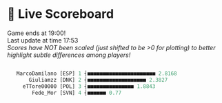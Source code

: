 # 🚩 Live Scoreboard
Game ends at 19:00!      
Last update at time 17:53      
*Scores have NOT been scaled (just shifted to be >0 for plotting) to better highlight subtle differences among players!*    
```R

   MarcoDamilano [ESP] 1 ┤■■■■■■■■■■■■■■■■■■■■■■ 2.8168   
       Giuliamzz [DNK] 2 ┤■■■■■■■■■■■■■■■■■■■ 2.3827      
     eTTore00000 [POL] 3 ┤■■■■■■■■■■■■■■■ 1.8843          
        Fede_Mor [SVN] 4 ┤■■■■■■ 0.77                     

```
